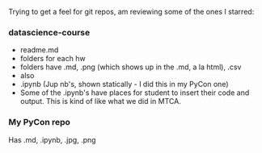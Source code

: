 Trying to get a feel for git repos, am reviewing some of the ones I starred:

### datascience-course
- readme.md
- folders for each hw
 - folders have .md, .png (which shows up in the .md, a la html), .csv
 - also
  - .ipynb (Jup nb's, shown statically - I did this in my PyCon one)
- Some of the .ipynb's have places for student to insert their code and output.
This is kind of like what we did in MTCA.
  
 ### My PyCon repo
 Has .md, .ipynb, .jpg, .png
